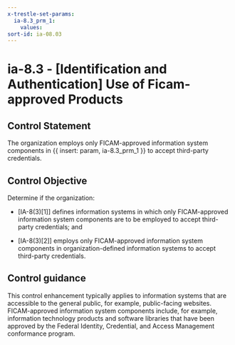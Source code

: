 ```yaml
---
x-trestle-set-params:
  ia-8.3_prm_1:
    values:
sort-id: ia-08.03
---
```


# ia-8.3 - \[Identification and Authentication\] Use of Ficam-approved Products

## Control Statement

The organization employs only FICAM-approved information system components in {{ insert: param, ia-8.3_prm_1 }} to accept third-party credentials.

## Control Objective

Determine if the organization:

- \[IA-8(3)[1]\] defines information systems in which only FICAM-approved information system components are to be employed to accept third-party credentials; and

- \[IA-8(3)[2]\] employs only FICAM-approved information system components in organization-defined information systems to accept third-party credentials.

## Control guidance

This control enhancement typically applies to information systems that are accessible to the general public, for example, public-facing websites. FICAM-approved information system components include, for example, information technology products and software libraries that have been approved by the Federal Identity, Credential, and Access Management conformance program.
